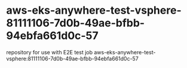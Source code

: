 # aws-eks-anywhere-test-vsphere-81111106-7d0b-49ae-bfbb-94ebfa661d0c-57
repository for use with E2E test job aws-eks-anywhere-test-vsphere:81111106-7d0b-49ae-bfbb-94ebfa661d0c-57
